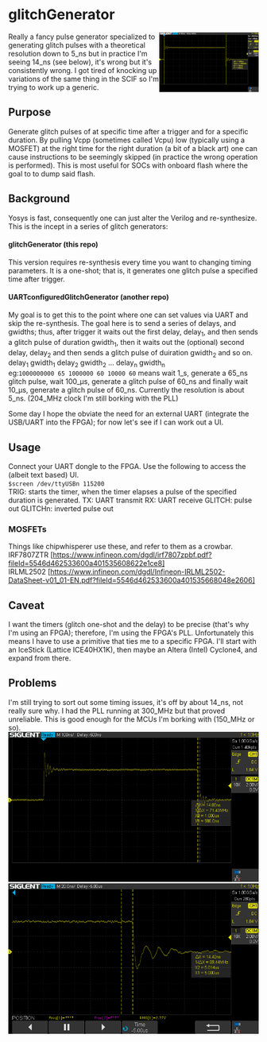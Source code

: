 # glitchGenerator
<img align="right" src="/doc/SDS00001.png">
Really a fancy pulse generator specialized to generating glitch pulses with 
a theoretical resolution down to 5_ns but in practice I'm seeing 14_ns (see
below), it's wrong but it's consistently wrong. I got tired of knocking up
variations of the same thing in the SCIF so I'm trying to work up a generic.

## Purpose
Generate glitch pulses of at specific time after a trigger and for a specific 
duration. By pulling Vcpp (sometimes called Vcpu) low (typically using a 
MOSFET) at the right time for the right duration (a bit of a black art) one 
can cause instructions to be seemingly skipped (in practice the wrong 
operation is performed). This is most useful for SOCs with onboard flash where 
the goal to to dump said flash.
## Background
Yosys is fast, consequently one can just alter the Verilog and re-synthesize. 
This is the incept in a series of glitch generators:
#### glitchGenerator (this repo)
This version requires re-synthesis every time you want to changing timing 
parameters. It is a one-shot; that is, it generates one glitch pulse a 
specified time after trigger.
#### UARTconfiguredGlitchGenerator (another repo)
My goal is to get this to the point where one can set values via UART and skip 
the re-synthesis. The goal here is to send a series of delays, and gwidths; 
thus, after trigger it waits out the first delay, delay<sub>1</sub>, and then 
sends a glitch pulse of duration gwidth<sub>1</sub>, then it waits out the 
(optional) second delay, delay<sub>2</sub> and then sends a glitch pulse of 
duiration gwidth<sub>2</sub> and so on.   
delay<sub>1</sub> gwidth<sub>1</sub> delay<sub>2</sub> gwidth<sub>2</sub> ... 
delay<sub>n</sub> gwidth<sub>n</sub>   
eg:```1000000000 65 1000000 60 10000 60``` means wait 1_s, generate a 65_ns 
glitch pulse, wait 100_&mu;s, generate a glitch pulse of 60_ns and finally 
wait 10_&mu;s, generate a glitch pulse of 60_ns. Currently the resolution 
is about 5_ns. (204_MHz clock I'm still borking with the PLL)    

Some day I hope the obviate the need for an external UART (integrate the 
USB/UART into the FPGA); for now let's see if I can work out a UI.
## Usage
Connect your UART dongle to the FPGA. Use the following to access the (albeit 
text based) UI.   
`$screen /dev/ttyUSBn 115200`  
TRIG: starts the timer, when the timer elapses a pulse of the specified 
duration is generated.
TX: UART transmit
RX: UART receive
GLITCH: pulse out
GLITCHn: inverted pulse out
### MOSFETs
Things like chipwhisperer use these, and refer to them as a crowbar.   
IRF7807ZTR   [https://www.infineon.com/dgdl/irf7807zpbf.pdf?fileId=5546d462533600a401535608622e1ce8]   
IRLML2502    [https://www.infineon.com/dgdl/Infineon-IRLML2502-DataSheet-v01_01-EN.pdf?fileId=5546d462533600a401535668048e2606]  
## Caveat
I want the timers (glitch one-shot and the delay) to be precise (that's why
I'm using an FPGA); therefore, I'm using the FPGA's PLL. Unfortunately this 
means I have to use a primitive that ties me to a specific FPGA. I'll start 
with an IceStick (Lattice ICE40HX1K), then maybe an Altera (Intel) Cyclone4,
and expand from there.
## Problems
I'm still trying to sort out some timing issues, it's off by about 14_ns, 
not really sure why. I had the PLL running at 300_MHz but that proved 
unreliable. This is good enough for the MCUs I'm borking with (150_MHz or so).
![1_us off by 14_us](/doc/1usOutBy14ns.png)
![5_us off by 14_ns](/doc/5usOutBy14ns.png)
 
 
